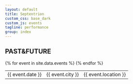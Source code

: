 ```yaml
---
layout: default
title: Septentrion
custom_css: base_dark
custom_js: events
tagline: performance
group: index
---
```


<h2><b>PAST</b>&FUTURE</h2>
<table>
<tbody>
  {% for event in site.data.events %}
    <tr>
      <td class="date">{{ event.date }}</td>
      <td class="city">{{ event.city }}</td>
      <td class="location">{{ event.location }}</td>
    </tr>
  {% endfor %}
  </tbody>
</table>
